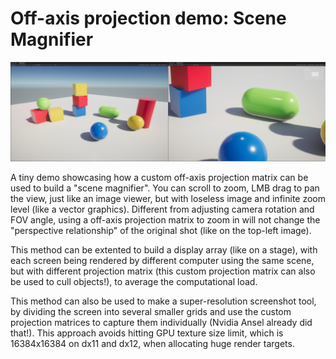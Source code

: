 # Off-axis projection demo: Scene Magnifier

![banner](banner.png)

A tiny demo showcasing how a custom off-axis projection matrix can be used to build a "scene magnifier". You can scroll to zoom, LMB drag to pan the view, just like an image viewer, but with loseless image and infinite zoom level (like a vector graphics). Different from adjusting camera rotation and FOV angle, using a off-axis projection matrix to zoom in will not change the "perspective relationship" of the original shot (like on the top-left image).

This method can be extented to build a display array (like on a stage), with each screen being rendered by different computer using the same scene, but with different projection matrix (this custom projection matrix can also be used to cull objects!), to average the computational load.

This method can also be used to make a super-resolution screenshot tool, by dividing the screen into several smaller grids and use the custom projection matrices to capture them individually (Nvidia Ansel already did that!). This approach avoids hitting GPU texture size limit, which is 16384x16384 on dx11 and dx12, when allocating huge render targets.

